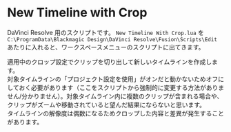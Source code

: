 
# New Timeline with Crop

DaVinci Resolve 用のスクリプトです。
`New Timeline With Crop.lua` を `C:\ProgramData\Blackmagic Design\DaVinci Resolve\Fusion\Scripts\Edit` あたりに入れると、ワークスペースメニューのスクリプトに出てきます。

適用中のクロップ設定でクリップを切り出して新しいタイムラインを作成します。  
対象タイムラインの「プロジェクト設定を使用」がオンだと動かないためオフにしておく必要があります（ここをスクリプトから強制的に変更する方法がありません/分かりません）。対象タイムライン内に複数のクリップが含まれる場合や、クリップがズームや移動されていると望んだ結果にならないと思います。  
タイムラインの解像度は偶数になるためクロップした内容と差異が発生することがあります。


